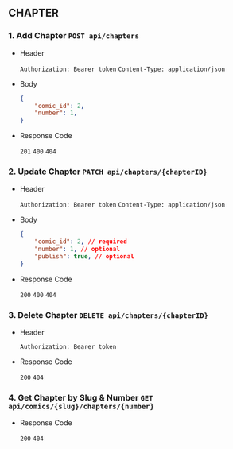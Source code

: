 ## CHAPTER

### 1. Add Chapter `POST api/chapters`

- Header

    `Authorization: Bearer token`
    `Content-Type: application/json`

- Body

    ```json
    {
        "comic_id": 2,
        "number": 1,
    }
    ```

- Response Code

    `201` `400` `404`

### 2. Update Chapter `PATCH api/chapters/{chapterID}`

- Header

    `Authorization: Bearer token`
    `Content-Type: application/json`

- Body

    ```json
    {
        "comic_id": 2, // required
        "number": 1, // optional
        "publish": true, // optional
    }
    ```

- Response Code

    `200` `400` `404`

### 3. Delete Chapter `DELETE api/chapters/{chapterID}`

- Header

    `Authorization: Bearer token`

- Response Code

    `200` `404`

### 4. Get Chapter by Slug & Number `GET api/comics/{slug}/chapters/{number}`

- Response Code

    `200` `404`